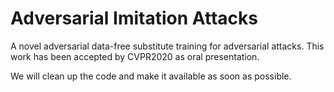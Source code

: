 # Adversarial Imitation Attacks
A novel adversarial data-free substitute training for adversarial attacks.
This work has been accepted by CVPR2020 as oral presentation.

We will clean up the code and make it available as soon as possible.
